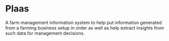 # Plaas
A farm management information system to help put information generated from a farming business setup in order as well as help extract insights from such data for management decisions.
